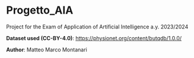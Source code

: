 # Progetto_AIA
Project for the Exam of Application of Artificial Intelligence a.y. 2023/2024

**Dataset used (CC-BY-4.0)**: https://physionet.org/content/butqdb/1.0.0/

**Author**: Matteo Marco Montanari

